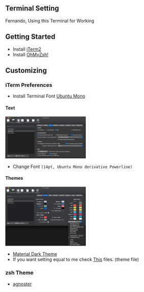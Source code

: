 ## Terminal Setting 
Fernando, Using this Terminal for Working



## Getting Started 
  - Install [iTerm2](https://iterm2.com/downloads.html)
  - Install [OhMyZsh!](https://github.com/robbyrussell/oh-my-zsh)
  
 
## Customizing 

### iTerm Preferences
  - Install Terminal Font [Ubuntu Mono](https://github.com/powerline/fonts/tree/master/UbuntuMono)

  
#### Text 
  <img src="./images/text.png" width="50%"><br>
  - Change Font `(14pt, Ubuntu Mono derivative Powerline)`
 
#### Themes 
  <img src="./images/colors.png" width="50%"><br>
  - [Material Dark Theme](https://github.com/MartinSeeler/iterm2-material-design)
  - If you want setting equal to me check [This](./iterm2/material-dark.itermcolors) files. (theme file) 


### zsh Theme
  - [agnoster](https://github.com/agnoster/agnoster-zsh-theme)
  
